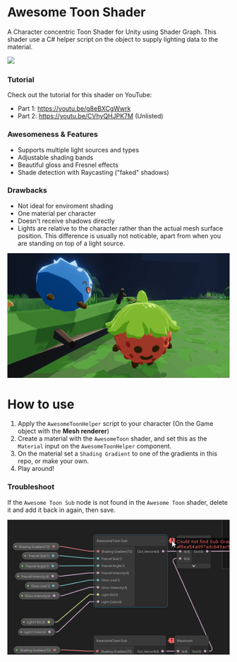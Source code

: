 # Awesome Toon Shader
A Character concentric Toon Shader for Unity using Shader Graph.
This shader use a C# helper script on the object to supply lighting data to the material.

![](GifExample1.gif)

### Tutorial
Check out the tutorial for this shader on YouTube:
- Part 1: https://youtu.be/g8eBXCgWwrk
- Part 2: https://youtu.be/CVhyQHJPK7M (Unlisted)

### Awesomeness & Features
- Supports multiple light sources and types
- Adjustable shading bands
- Beautiful gloss and Fresnel effects
- Shade detection with Raycasting ("faked" shadows)

### Drawbacks
- Not ideal for enviroment shading
- One material per character
- Doesn't receive shadows directly
- Lights are relative to the character rather than the actual mesh surface position. This difference is usually not noticable, apart from when you are standing on top of a light source.

![](GifExample2.gif)

# How to use
1. Apply the `AwesomeToonHelper` script to your character (On the Game object with the **Mesh renderer**)
2. Create a material with the `AwesomeToon` shader, and set this as the `Material` input on the `AwesomeToonHelper` component.
3. On the material set a `Shading Gradient` to one of the gradients in this repo, or make your own.
4. Play around!

### Troubleshoot
If the `Awesome Toon Sub` node is not found in the `Awesome Toon` shader, delete it and add it back in again, then save.

![](GifBrokenSubGraph.gif)

